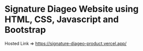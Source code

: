 # Signature Diageo Website using HTML, CSS, Javascript and Bootstrap
Hosted Link => https://signature-diageo-product.vercel.app/

